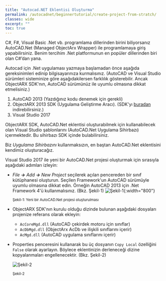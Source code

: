 ```yaml
---
title: "Autocad.NET Eklentisi Oluşturma"
permalink: /autocadnet/beginnertutorial/create-project-from-stratch/
classes: wide
excerpt: ""
toc: true
---
```


C#, F#, Visual Basic .Net vb. programlama dillerinden birini biliyorsanız AutoCAD.Net (Managed ObjectArx Wrapper) ile programlamaya giriş yapabilirsiniz. Benim tercihim .Net platformunun en popüler dillerinden biri olan C#’dan yana.

Autocad için .Net uygulaması yazmaya başlamadan önce aşağıda gereksinimleri edinip bilgisayarınıza kurmalısınız. (AutoCAD ve Visual Studio sürümleri sisteminize göre aşağıdakilersen farklılık gösterebilir. Ancak ObjectARX SDK'nın, AutoCAD sürümünüz ile uyumlu olmasına dikkat etmelisiniz.)

1. AutoCAD 2013 (Yazdığınız kodu denemek için gerekli)
2. ObjectARX 2013 SDK (Uygulama Geliştirme Aracı). (SDK'yı [buradan](https://www.autodesk.com/developer-network/platform-technologies/autocad/objectarx) indirebilirsiniz.)
4. Visual Studio 2017

ObjectARX SDK, AutoCAD.Net eklentisi oluşturabilmek için kullanabilecek olan Visual Studio şablonlarını (AutoCAD.Net  Uygulama Sihirbazı) içermektedir. Bu sihirbazı SDK içinde bulabilirsiniz. 

Biz *Uygulama Sihirbazını* kullanmaksızın, en baştan AutoCAD.Net eklentisini kendimiz oluşturacağız. 

Visual Studio 2017 ile yeni bir AutoCAD.Net projesi oluşturmak için sırasıyla aşağıdaki adımları izleyin:

- *File **→** Add **→** New Project* seçilerek açılan pencereden bir sınıf kütüphanesi oluşturun. Seçilen Framework'un AutoCAD sürümüyle uyumlu olmasına dikkat edin. Örneğin AutoCAD 2013 için .Net Framework 4'ü kullanmalısınız. (Bkz. Şekil-1)
	![Şekil-1](https://eykaraduman.github.io/assets/images/add-new-project.png "Şekil-1"){:width="800"}
	
	<sub>Şekil-1: Yeni bir AutoCAD.Net projesi oluşturulması</sub>
	
- ObjectARX SDK'nın kurulu olduğu dizinde bulunan aşağıdaki dosyaları projenize referans olarak ekleyin:
  - `AcCoreMgd.dll` (AutoCAD çekirdek motoru için sınıflar)
  - `AcDbMgd.dll` (ObjectArx AcDb ve ilişkili sınıflarını içerir) 
  - `AcMgd.dll` (AutoCAD uygulama sınıflarını içerir)

- Properties penceresini kullanarak bu üç dosyanın `Copy Local` özelliğini `False` olarak ayarlayın. Böylece eklentinizin derleneceği dizine kopyalanmaları engellenecektir. (Bkz. Şekil-2)
	
	![Şekil-2](https://eykaraduman.github.io/assets/images/copy-local-false.png "Şekil-2")
		
	
	<sub>Şekil-2</sub>
	
	